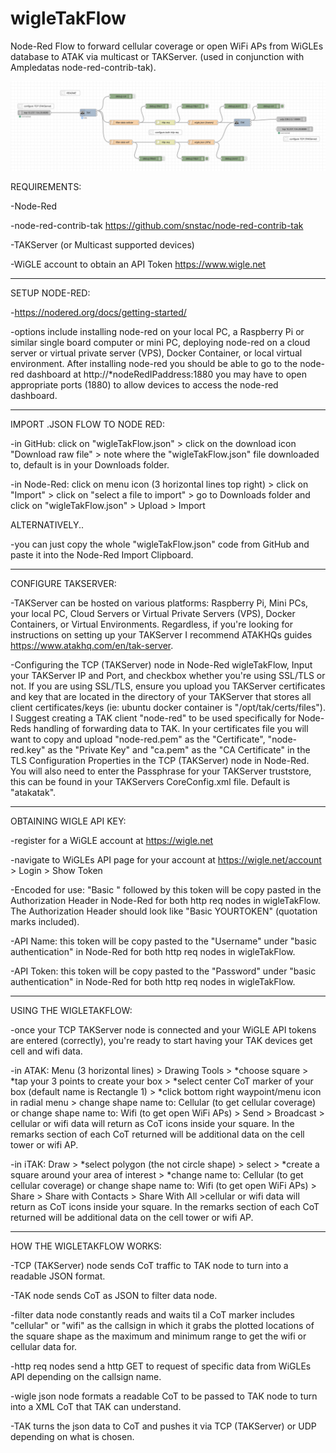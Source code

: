 # wigleTakFlow
Node-Red Flow to forward cellular coverage or open WiFi APs from WiGLEs database to ATAK via multicast or TAKServer. (used in conjunction with Ampledatas node-red-contrib-tak).

![flow](/wigleTakFlow.png?raw=true "Node Red Flow")


REQUIREMENTS:

-Node-Red

-node-red-contrib-tak https://github.com/snstac/node-red-contrib-tak

-TAKServer (or Multicast supported devices)

-WiGLE account to obtain an API Token https://www.wigle.net

------------------------------

SETUP NODE-RED:

-https://nodered.org/docs/getting-started/

-options include installing node-red on your local PC, a Raspberry Pi or similar single board computer or mini PC, deploying node-red on a cloud server or virtual private server (VPS), Docker Container, or local virtual environment. After installing node-red you should be able to go to the node-red dashboard at http://*nodeRedIPaddress:1880 you may have to open appropriate ports (1880) to allow devices to access the node-red dashboard.

------------------------------

IMPORT .JSON FLOW TO NODE RED:

-in GitHub: click on "wigleTakFlow.json" > click on the download icon "Download raw file" > note where the "wigleTakFlow.json" file downloaded to, default is in your Downloads folder.

-in Node-Red: click on menu icon (3 horizontal lines top right) > click on "Import" > click on "select a file to import" > go to Downloads folder and click on "wigleTakFlow.json" > Upload > Import

ALTERNATIVELY..

-you can just copy the whole "wigleTakFlow.json" code from GitHub and paste it into the Node-Red Import Clipboard.

------------------------------

CONFIGURE TAKSERVER:

-TAKServer can be hosted on various platforms: Raspberry Pi, Mini PCs, your local PC, Cloud Servers or Virtual Private Servers (VPS), Docker Containers, or Virtual Environments. Regardless, if you're looking for instructions on setting up your TAKServer I recommend ATAKHQs guides https://www.atakhq.com/en/tak-server.

-Configuring the TCP (TAKServer) node in Node-Red wigleTakFlow, Input your TAKServer IP and Port, and checkbox whether you're using SSL/TLS or not. If you are using SSL/TLS, ensure you upload you TAKServer certificates and key that are located in the directory of your TAKServer that stores all client certificates/keys (ie: ubuntu docker container is "/opt/tak/certs/files"). I Suggest creating a TAK client "node-red" to be used specifically for Node-Reds handling of forwarding data to TAK. In your certificates file you will want to copy and upload "node-red.pem" as the "Certificate", "node-red.key" as the "Private Key" and "ca.pem" as the "CA Certificate" in the TLS Configuration Properties in the TCP (TAKServer) node in Node-Red. You will also need to enter the Passphrase for your TAKServer truststore, this can be found in your TAKServers CoreConfig.xml file. Default is "atakatak".

------------------------------

OBTAINING WIGLE API KEY:

-register for a WiGLE account at https://wigle.net

-navigate to WiGLEs API page for your account at https://wigle.net/account > Login > Show Token

-Encoded for use: "Basic " followed by this token will be copy pasted in the Authorization Header in Node-Red for both http req nodes in wigleTakFlow. The Authorization Header should look like "Basic YOURTOKEN" (quotation marks included).

-API Name: this token will be copy pasted to the "Username" under "basic authentication" in Node-Red for both http req nodes in wigleTakFlow.

-API Token: this token will be copy pasted to the "Password" under "basic authentication" in Node-Red for both http req nodes in wigleTakFlow.

------------------------------

USING THE WIGLETAKFLOW:

-once your TCP TAKServer node is connected and your WiGLE API tokens are entered (correctly), you're ready to start having your TAK devices get cell and wifi data.

-in ATAK: Menu (3 horizontal lines) > Drawing Tools > *choose square > *tap your 3 points to create your box > *select center CoT marker of your box (default name is Rectangle 1) > *click bottom right waypoint/menu icon in radial menu > change shape name to: Cellular (to get cellular coverage) or change shape name to: Wifi (to get open WiFi APs) > Send > Broadcast > cellular or wifi data will return as CoT icons inside your square. In the remarks section of each CoT returned will be additional data on the cell tower or wifi AP.

-in iTAK: Draw > *select polygon (the not circle shape) > select > *create a square around your area of interest > *change name to: Cellular (to get cellular coverage) or change shape name to: Wifi (to get open WiFi APs) > Share > Share with Contacts > Share With All >cellular or wifi data will return as CoT icons inside your square. In the remarks section of each CoT returned will be additional data on the cell tower or wifi AP.

-------------------------------

HOW THE WIGLETAKFLOW WORKS:

-TCP (TAKServer) node sends CoT traffic to TAK node to turn into a readable JSON format.

-TAK node sends CoT as JSON to filter data node.

-filter data node constantly reads and waits til a CoT marker includes "cellular" or "wifi" as the callsign in which it grabs the plotted locations of the square shape as the maximum and minimum range to get the wifi or cellular data for.

-http req nodes send a http GET to request of specific data from WiGLEs API depending on the callsign name.

-wigle json node formats a readable CoT to be passed to TAK node to turn into a XML CoT that TAK can understand.

-TAK turns the json data to CoT and pushes it via TCP (TAKServer) or UDP depending on what is chosen.
